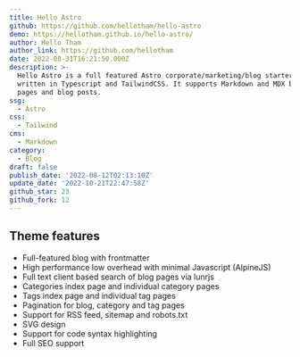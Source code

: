 ```yaml
---
title: Hello Astro
github: https://github.com/hellotham/hello-astro
demo: https://hellotham.github.io/hello-astro/
author: Hello Tham
author_link: https://github.com/hellotham
date: 2022-08-31T16:21:50.000Z
description: >-
  Hello Astro is a full featured Astro corporate/marketing/blog starter theme
  written in Typescript and TailwindCSS. It supports Markdown and MDX based
  pages and blog posts.
ssg:
  - Astro
css:
  - Tailwind
cms:
  - Markdown
category:
  - Blog
draft: false
publish_date: '2022-08-12T02:13:10Z'
update_date: '2022-10-21T22:47:58Z'
github_star: 23
github_fork: 12
---
```


## Theme features

- Full-featured blog with frontmatter
- High performance low overhead with minimal Javascript (AlpineJS)
- Full text client based search of blog pages via lunrjs
- Categories index page and individual category pages
- Tags index page and individual tag pages
- Pagination for blog, category and tag pages
- Support for RSS feed, sitemap and robots.txt
- SVG design
- Support for code syntax highlighting
- Full SEO support
